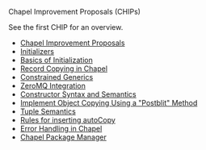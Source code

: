 Chapel Improvement Proposals (CHIPs)

See the first CHIP for an overview.

* [Chapel Improvement Proposals](1.rst)
* [Initializers](10.rst)
* [Basics of Initialization](12.rst)
* [Record Copying in Chapel](13.rst)
* [Constrained Generics](2.rst)
* [ZeroMQ Integration](3.rst)
* [Constructor Syntax and Semantics](4.rst)
* [Implement Object Copying Using a "Postblit" Method](5.rst)
* [Tuple Semantics](6.rst)
* [Rules for inserting autoCopy](7.rst)
* [Error Handling in Chapel](8.rst)
* [Chapel Package Manager](9.rst)

